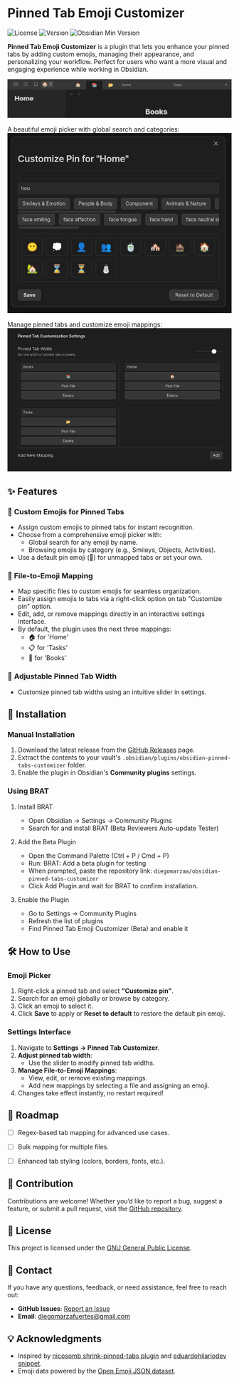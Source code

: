 # Pinned Tab Emoji Customizer

![License](https://img.shields.io/github/license/diegomarzaa/obsidian-pinned-tabs-customizer)
![Version](https://img.shields.io/github/v/release/diegomarzaa/obsidian-pinned-tabs-customizer)
![Obsidian Min Version](https://img.shields.io/badge/Obsidian-0.15.0%2B-brightgreen)

**Pinned Tab Emoji Customizer** is a plugin that lets you enhance your pinned tabs by adding custom emojis, managing their appearance, and personalizing your workflow. Perfect for users who want a more visual and engaging experience while working in Obsidian.

![Pinned Tabs Example](./imgs/pinned_tabs.png)

A beautiful emoji picker with global search and categories:
![Emoji Picker](./imgs/emoji_picker.png)

Manage pinned tabs and customize emoji mappings:
![Settings Screenshot](./imgs/settings.png)


## ✨ Features

### 🎨 **Custom Emojis for Pinned Tabs**
- Assign custom emojis to pinned tabs for instant recognition.
- Choose from a comprehensive emoji picker with:
    - Global search for any emoji by name.
    - Browsing emojis by category (e.g., Smileys, Objects, Activities).
- Use a default pin emoji (📌) for unmapped tabs or set your own.

### 📂 **File-to-Emoji Mapping**
- Map specific files to custom emojis for seamless organization.
- Easily assign emojis to tabs via a right-click option on tab "Customize pin" option.
- Edit, add, or remove mappings directly in an interactive settings interface.
- By default, the plugin uses the next three mappings:
  - 🏠 for 'Home'
  - 📋 for 'Tasks'
  - 📖 for 'Books'

### 📏 **Adjustable Pinned Tab Width**
- Customize pinned tab widths using an intuitive slider in settings.


## 🚀 Installation

### Manual Installation
1. Download the latest release from the [GitHub Releases](https://github.com/diegomarzaa/obsidian-pinned-tabs-customizer/releases) page.
2. Extract the contents to your vault's `.obsidian/plugins/obsidian-pinned-tabs-customizer` folder.
3. Enable the plugin in Obsidian's **Community plugins** settings.

### Using BRAT

1. Install BRAT

    - Open Obsidian → Settings → Community Plugins
    - Search for and install BRAT (Beta Reviewers Auto-update Tester)

2. Add the Beta Plugin

    - Open the Command Palette (Ctrl + P / Cmd + P)
    - Run: BRAT: Add a beta plugin for testing
    - When prompted, paste the repository link: `diegomarzaa/obsidian-pinned-tabs-customizer`
    - Click Add Plugin and wait for BRAT to confirm installation.


3. Enable the Plugin

    - Go to Settings → Community Plugins
    - Refresh the list of plugins
    - Find Pinned Tab Emoji Customizer (Beta) and enable it

## 🛠️ How to Use

### **Emoji Picker**
1. Right-click a pinned tab and select **"Customize pin"**.
2. Search for an emoji globally or browse by category.
3. Click an emoji to select it.
4. Click **Save** to apply or **Reset to default** to restore the default pin emoji.

### **Settings Interface**
1. Navigate to **Settings → Pinned Tab Customizer**.
2. **Adjust pinned tab width**:
   - Use the slider to modify pinned tab widths.
3. **Manage File-to-Emoji Mappings**:
   - View, edit, or remove existing mappings.
   - Add new mappings by selecting a file and assigning an emoji.
4. Changes take effect instantly, no restart required!

## 🌟 Roadmap
- [ ] Regex-based tab mapping for advanced use cases.
- [ ] Bulk mapping for multiple files.
- [ ] Enhanced tab styling (colors, borders, fonts, etc.).


## 🤝 Contribution
Contributions are welcome! Whether you’d like to report a bug, suggest a feature, or submit a pull request, visit the [GitHub repository](https://github.com/diegomarzaa/obsidian-pinned-tabs-customizer).


## 📝 License
This project is licensed under the [GNU General Public License](LICENSE).

## 📧 Contact

If you have any questions, feedback, or need assistance, feel free to reach out:

- **GitHub Issues**: [Report an Issue](https://github.com/diegomarzaa/obsidian-pinned-tabs-customizer/issues)
- **Email**: [diegomarzafuertes@gmail.com](mailto:diegomarzafuertes@gmail.com)


## 💡 Acknowledgments
- Inspired by [nicosomb shrink-pinned-tabs plugin](https://github.com/nicosomb/obsidian-shrink-pinned-tabs) and [eduardohilariodev snippet](https://forum.obsidian.md/t/shrink-the-size-of-pinned-tabs-just-like-on-the-browser/).
- Emoji data powered by the [Open Emoji JSON dataset](https://github.com/chalda-pnuzig/emojis.json).

